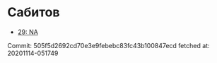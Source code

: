 # Сабитов
- [29: NA](29.md)

Commit: 505f5d2692cd70e3e9febebc83fc43b100847ecd
 fetched at: 20201114-051749
